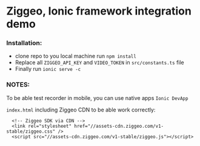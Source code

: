 # Ziggeo, Ionic framework integration demo

### Installation:
- clone repo to you local machine run `npm install`
- Replace all `ZIGGEO_API_KEY` and `VIDEO_TOKEN` in `src/constants.ts` file
- Finally run `ionic serve -c`


### NOTES:
To be able test recorder in mobile, you can use native apps `Ionic DevApp`

`index.html` including Ziggeo CDN to be able work correctly:
```$html
  <!-- Ziggeo SDK via CDN -->
  <link rel="stylesheet" href="//assets-cdn.ziggeo.com/v1-stable/ziggeo.css" />
  <script src="//assets-cdn.ziggeo.com/v1-stable/ziggeo.js"></script>
```